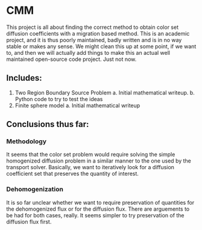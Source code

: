 # CMM

This project is all about finding the correct method to obtain color set diffusion coefficients with a migration based method.
This is an academic project, and it is thus poorly maintained, badly written and is in no way stable or makes any sense.
We might clean this up at some point, if we want to, and then we will actually add things to make this an actual
well maintained open-source code project. Just not now.

## Includes:
1. Two Region Boundary Source Problem
  a. Initial mathematical writeup.
  b. Python code to try to test the ideas
2. Finite sphere model
  a. Initial mathematical writeup
  
## Conclusions thus far:
### Methodology
It seems that the color set problem would require solving the simple homogenized diffusion problem in a similar manner
to the one used by the transport solver. Basically, we want to iteratively look for a diffusion coefficient set that
preserves the quantity of interest.
### Dehomogenization
It is so far unclear whether we want to require preservation of quantities for the dehomogenized flux or for the diffusion
flux. There are arguements to be had for both cases, really. It seems simpler to try preservation of the diffusion flux
first.
